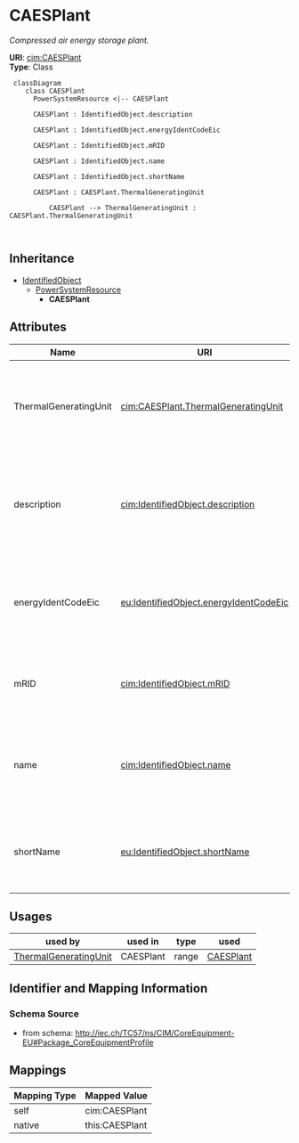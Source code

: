 # CAESPlant


_Compressed air energy storage plant._





**URI**: [cim:CAESPlant](http://iec.ch/TC57/CIM100#CAESPlant)<br />
**Type**: Class




```mermaid
 classDiagram
    class CAESPlant
      PowerSystemResource <|-- CAESPlant
      
      CAESPlant : IdentifiedObject.description
        
      CAESPlant : IdentifiedObject.energyIdentCodeEic
        
      CAESPlant : IdentifiedObject.mRID
        
      CAESPlant : IdentifiedObject.name
        
      CAESPlant : IdentifiedObject.shortName
        
      CAESPlant : CAESPlant.ThermalGeneratingUnit
        
          CAESPlant --> ThermalGeneratingUnit : CAESPlant.ThermalGeneratingUnit
        
      
```





## Inheritance
* [IdentifiedObject](IdentifiedObject.md)
    * [PowerSystemResource](PowerSystemResource.md)
        * **CAESPlant**



## Attributes


| Name | URI | Cardinality and Range | Description | Inheritance |
| ---  | --- | --- | --- | --- |
| ThermalGeneratingUnit | [cim:CAESPlant.ThermalGeneratingUnit](http://iec.ch/TC57/CIM100#CAESPlant.ThermalGeneratingUnit) | 0..1 <br />  [ThermalGeneratingUnit](ThermalGeneratingUnit.md)  | A thermal generating unit may be a member of a compressed air energy storage ... | direct |
| description | [cim:IdentifiedObject.description](http://iec.ch/TC57/CIM100#IdentifiedObject.description) | 0..1 <br />  string  | The description is a free human readable text describing or naming the object | [IdentifiedObject](IdentifiedObject.md) |
| energyIdentCodeEic | [eu:IdentifiedObject.energyIdentCodeEic](http://iec.ch/TC57/CIM100-European#IdentifiedObject.energyIdentCodeEic) | 0..1 <br />  string  | The attribute is used for an exchange of the EIC code (Energy identification ... | [IdentifiedObject](IdentifiedObject.md) |
| mRID | [cim:IdentifiedObject.mRID](http://iec.ch/TC57/CIM100#IdentifiedObject.mRID) | 1..1 <br />  string  | Master resource identifier issued by a model authority | [IdentifiedObject](IdentifiedObject.md) |
| name | [cim:IdentifiedObject.name](http://iec.ch/TC57/CIM100#IdentifiedObject.name) | 1..1 <br />  string  | The name is any free human readable and possibly non unique text naming the o... | [IdentifiedObject](IdentifiedObject.md) |
| shortName | [eu:IdentifiedObject.shortName](http://iec.ch/TC57/CIM100-European#IdentifiedObject.shortName) | 0..1 <br />  string  | The attribute is used for an exchange of a human readable short name with len... | [IdentifiedObject](IdentifiedObject.md) |





## Usages

| used by | used in | type | used |
| ---  | --- | --- | --- |
| [ThermalGeneratingUnit](ThermalGeneratingUnit.md) | CAESPlant | range | [CAESPlant](CAESPlant.md) |






## Identifier and Mapping Information







### Schema Source


* from schema: http://iec.ch/TC57/ns/CIM/CoreEquipment-EU#Package_CoreEquipmentProfile





## Mappings

| Mapping Type | Mapped Value |
| ---  | ---  |
| self | cim:CAESPlant |
| native | this:CAESPlant |




